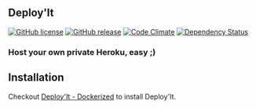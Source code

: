 ## Deploy'It

[![GitHub license](https://img.shields.io/github/license/jbox-web/deploy-it.svg)](https://github.com/jbox-web/deploy-it/blob/master/LICENSE)
[![GitHub release](https://img.shields.io/github/release/jbox-web/deploy-it.svg)](https://github.com/jbox-web/deploy-it/releases/latest)
[![Code Climate](https://codeclimate.com/github/jbox-web/deploy-it.png)](https://codeclimate.com/github/jbox-web/deploy-it)
[![Dependency Status](https://gemnasium.com/jbox-web/deploy-it.svg)](https://gemnasium.com/jbox-web/deploy-it)

### Host your own private Heroku, easy ;)

## Installation

Checkout [Deploy'It - Dockerized](http://jbox-web.github.io/deploy-it-dockerized/) to install Deploy'It.
